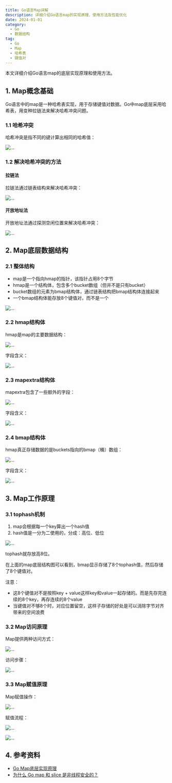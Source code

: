 ```yaml
---
title: Go语言Map详解
description: 详细介绍Go语言map的实现原理、使用方法及性能优化
date: 2024-01-01
category:
  - Go
  - 数据结构
tag:
  - Go
  - Map
  - 哈希表
  - 键值对
---
```


本文详细介绍Go语言map的底层实现原理和使用方法。

<!-- more -->

## 1. Map概念基础

Go语言中的map是一种哈希表实现，用于存储键值对数据。Go中map底层采用哈希表，用变种拉链法来解决哈希冲突问题。

### 1.1 哈希冲突

哈希冲突是指不同的键计算出相同的哈希值：

![...](images\map.001.png)

### 1.2 解决哈希冲突的方法

#### 拉链法

拉链法通过链表结构来解决哈希冲突：

![...](images\map.002.png)

#### 开放地址法

开放地址法通过探测空闲位置来解决哈希冲突：

![...](images\map.003.png)

## 2. Map底层数据结构

### 2.1 整体结构

- map是一个指向hmap的指针，该指针占用8个字节
- hmap是一个结构体，包含多个bucket数组（但并不是只有bucket）
- bucket数组的元素为bmap结构体，通过链表结构把bmap结构体连接起来
- 一个bmap结构体能存放8个键值对，而不是一个

![...](images\map.004.png)

### 2.2 hmap结构体

hmap是map的主要数据结构：

![...](images\map.005.png)

字段含义：

![...](images\map.006.png)

### 2.3 mapextra结构体

mapextra包含了一些额外的字段：

![...](images\map.007.png)

字段含义：

![...](images\map.008.png)

### 2.4 bmap结构体

hmap真正存储数据的是buckets指向的bmap（桶）数组：

![...](images\map.009.png)

字段含义：

![...](images\map.010.png)

## 3. Map工作原理

### 3.1 tophash机制

1. map会根据每一个key算出一个hash值
2. hash值是一分为二使用的，分成：高位、低位

![...](images\map.011.png)

tophash就存放高8位。

在上面的map底层结构图可以看到，bmap显示存储了8个tophash值，然后存储了8个键值对。

注意：
- 这8个键值对不是按照key + value这样key和value一起存储的。而是先存完连续的8个key，再存连续的8个value
- 当键值对不够8个时，对应位置留空，这样子存储的好处是可以消除字节对齐带来的空间浪费

### 3.2 Map访问原理

Map提供两种访问方式：

![...](images\map.012.png)

访问步骤：

![...](images\map.013.png)

### 3.3 Map赋值原理

Map赋值操作：

![...](images\map.014.png)

赋值流程：

![...](images\map.015.png)

![...](images\map.016.png)

## 4. 参考资料

- [Go Map底层实现原理](https://zhuanlan.zhihu.com/p/495998623)
- [为什么 Go map 和 slice 是非线程安全的？](https://segmentfault.com/a/1190000040716956)


